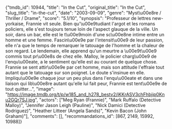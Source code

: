 {"tmdb_id": 10944, "title": "In the Cut", "original_title": "In the Cut", "slug_title": "in-the-cut", "date": "2003-09-09", "genre": "Myst\u00e8re / Thriller / Drame", "score": "5.1/10", "synopsis": "Professeur de lettres new-yorkaise, Frannie vit seule. Bien qu'\u00e9tudiant l'argot et les romans policiers, elle s'est toujours tenue loin de l'aspect glauque de la ville. Un soir, dans un bar, elle est le t\u00e9moin d'une sc\u00e8ne intime entre un homme et une femme. Fascin\u00e9e par l'intensit\u00e9 de leur passion, elle n'a que le temps de remarquer le tatouage de l'homme et la chaleur de son regard. Le lendemain, elle apprend qu'un meurtre a \u00e9t\u00e9 commis tout pr\u00e8s de chez elle. Malloy, le policier charg\u00e9 de l'enqu\u00eate, a le sentiment qu'elle est au courant de quelque chose. Frannie se sent attir\u00e9e par cet homme, mais son attitude l'effraie tout autant que le tatouage sur son poignet. Le doute s'insinue en elle. Impliqu\u00e9e chaque jour un peu plus dans l'enqu\u00eate et dans une liaison qui lib\u00e8re autant qu'elle lui fait peur, Frannie est tent\u00e9e de tout quitter...", "image": "https://image.tmdb.org/t/p/w185_and_h278_bestv2/iKKrASV3chFhbjip0Knu2GQr7SJ.jpg", "actors": ["Meg Ryan (Frannie)", "Mark Ruffalo (Detective Malloy)", "Jennifer Jason Leigh (Pauline)", "Nick Damici (Detective Rodriguez)", "Heather Litteer (Angela Sands)", "Kevin Bacon (John Graham)"], "comments": [], "recommandations_id": [867, 2149, 15992, 10988]}